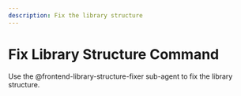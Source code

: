 ```yaml
---
description: Fix the library structure
---
```


# Fix Library Structure Command

Use the @frontend-library-structure-fixer sub-agent to fix the library structure.
